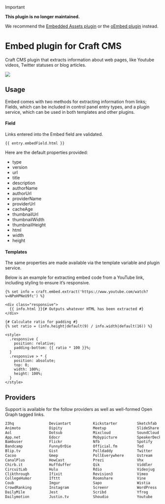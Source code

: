 > [!IMPORTANT]
>
> **This plugin is no longer maintained.**
>
> We recommend the [Embedded Assets plugin](https://plugins.craftcms.com/embeddedassets) or the [oEmbed plugin](https://plugins.craftcms.com/oembed) instead.

# Embed plugin for Craft CMS

Craft CMS plugin that extracts information about web pages, like Youtube videos, Twitter statuses or blog articles.

<img src="https://cdn.rawgit.com/joshuabaker/craft-embed/f848c178/resources/screenshots/preview.jpg">

## Usage

Embed comes with two methods for extracting information from links; Fields, which can be included in control panel entry types, and a plugin service, which can be used in both templates and other plugins.

#### Field

Links entered into the Embed field are validated.

```twig
{{ entry.embedField.html }}
```

Here are the default properties provided:

* type
* version
* url
* title
* description
* authorName
* authorUrl
* providerName
* providerUrl
* cacheAge
* thumbnailUrl
* thumbnailWidth
* thumbnailHeight
* html
* width
* height

#### Templates

The same properties are made available via the template variable and plugin service.

Below is an example for extracting embed code from a YouTube link, including styling to ensure it’s responsive.

```twig
{% set info = craft.embed.extract('https://www.youtube.com/watch?v=NPoHPNeU9fc') %}

<div class="responsive">
  {{ info.html }}{# Outputs whatever HTML has been extracted #}
</div>

{# Calculate ratio for padding #}
{% set ratio = (info.height|default(9) / info.width|default(16)) %}

<style>
  .responsive {
    position: relative;
    padding-bottom: {{ ratio * 100 }}%;
  }
  .responsive > * {
    position: absolute;
    top: 0;
    width: 100%;
    height: 100%;
  }
</style>
```

## Providers

Support is available for the follow providers as well as well-formed Open Graph tagged links.

```html
23hq                Deviantart          Kickstarter         Sketchfab
Animoto             Dipity              Meetup              SlideShare
Aol                 Dotsub              Mixcloud            SoundCloud
App.net             Edocr               Mobypicture         SpeakerDeck
Bambuser            Flickr              Nfb                 Spotify
Bandcamp            FunnyOrDie          Official.fm         Ted
Blip.tv             Gist                Polldaddy           Twitter
Cacoo               Gmep                PollEverywhere      Ustream
CanalPlus           HowCast             Prezi               Vhx
Chirb.it            Huffduffer          Qik                 Viddler
CircuitLab          Hulu                Rdio                Videojug
Clikthrough         Ifixit              Revision3           Vimeo
CollegeHumor        Ifttt               Roomshare           Vine
Coub                Imgur               Sapo                Wistia
CrowdRanking        Instagram           Screenr             WordPress
DailyMile           Jest                Scribd              Yfrog
Dailymotion         Justin.tv           Shoudio             Youtube
```
